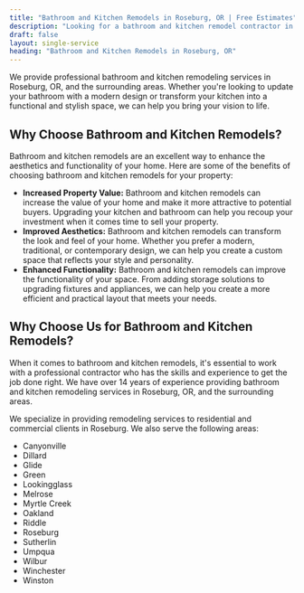 ```yaml
---
title: "Bathroom and Kitchen Remodels in Roseburg, OR | Free Estimates"
description: "Looking for a bathroom and kitchen remodel contractor in Roseburg, OR? We do bathroom and kitchen remodels in Roseburg, OR area."
draft: false
layout: single-service
heading: "Bathroom and Kitchen Remodels in Roseburg, OR"
---
```


We provide professional bathroom and kitchen remodeling services in Roseburg, OR, and the surrounding areas. Whether you're looking to update your bathroom with a modern design or transform your kitchen into a functional and stylish space, we can help you bring your vision to life.

## Why Choose Bathroom and Kitchen Remodels?
Bathroom and kitchen remodels are an excellent way to enhance the aesthetics and functionality of your home. Here are some of the benefits of choosing bathroom and kitchen remodels for your property:
- **Increased Property Value:** Bathroom and kitchen remodels can increase the value of your home and make it more attractive to potential buyers. Upgrading your kitchen and bathroom can help you recoup your investment when it comes time to sell your property.
- **Improved Aesthetics:** Bathroom and kitchen remodels can transform the look and feel of your home. Whether you prefer a modern, traditional, or contemporary design, we can help you create a custom space that reflects your style and personality.
- **Enhanced Functionality:** Bathroom and kitchen remodels can improve the functionality of your space. From adding storage solutions to upgrading fixtures and appliances, we can help you create a more efficient and practical layout that meets your needs.

## Why Choose Us for Bathroom and Kitchen Remodels?
When it comes to bathroom and kitchen remodels, it's essential to work with a professional contractor who has the skills and experience to get the job done right. We have over 14 years of experience providing bathroom and kitchen remodeling services in Roseburg, OR, and the surrounding areas.

We specialize in providing remodeling services to residential and commercial clients in Roseburg. We also serve the following areas:
- Canyonville
- Dillard
- Glide
- Green
- Lookingglass
- Melrose
- Myrtle Creek
- Oakland
- Riddle
- Roseburg
- Sutherlin
- Umpqua
- Wilbur
- Winchester
- Winston